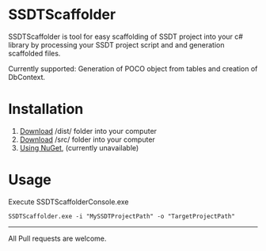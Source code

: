 # SSDTScaffolder

SSDTScaffolder is tool for easy scaffolding of SSDT project into your c# library by processing your SSDT project script and and generation scaffolded files. 

Currently supported: Generation of POCO object from tables and creation of DbContext. 


# Installation

1. [Download](https://github.com/Tomanek1/SSDTScaffolder/dist) /dist/ folder into your computer 
2. [Download](https://github.com/Tomanek1/SSDTScaffolder/dist) /src/ folder into your computer 
3. [Using NuGet](https://www.nuget.org/packages/SSDTScaffolder/), (currently unavailable)

# Usage

Execute SSDTScaffolderConsole.exe

	SSDTScaffolder.exe -i "MySSDTProjectPath" -o "TargetProjectPath" 
    
<!--# License

SSDTScaffolder uses The MIT License (MIT).-->

----------

 All Pull requests are welcome.